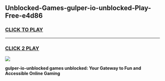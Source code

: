 
## Unblocked-Games-gulper-io-unblocked-Play-Free-e4d86
<h3>
<a href="https://premium76.site?title=gulper-io-unblocked&ref=19M">CLICK TO PLAY</a></h3>
<hr>

<h3>
<a href="https://premium76.site?title=gulper-io-unblocked&ref=19M">CLICK 2 PLAY</a>
  
</h3>

<a href="https://premium76.site?title=gulper-io-unblocked&ref=19M"><img src="https://clearcache.store/games.png"></a>


**gulper-io-unblocked games unblocked: Your Gateway to Fun and Accessible Online Gaming**
